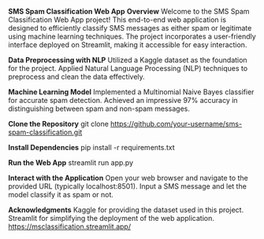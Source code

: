 **SMS Spam Classification Web App**
**Overview**
Welcome to the SMS Spam Classification Web App project! This end-to-end web application is designed to efficiently classify SMS messages as either spam or legitimate using machine learning techniques. The project incorporates a user-friendly interface deployed on Streamlit, making it accessible for easy interaction.

**Data Preprocessing with NLP**
Utilized a Kaggle dataset as the foundation for the project.
Applied Natural Language Processing (NLP) techniques to preprocess and clean the data effectively.

**Machine Learning Model**
Implemented a Multinomial Naive Bayes classifier for accurate spam detection.
Achieved an impressive 97% accuracy in distinguishing between spam and non-spam messages.

**Clone the Repository**
git clone https://github.com/your-username/sms-spam-classification.git

**Install Dependencies**
pip install -r requirements.txt

**Run the Web App**
streamlit run app.py

**Interact with the Application**
Open your web browser and navigate to the provided URL (typically localhost:8501).
Input a SMS message and let the model classify it as spam or not.

**Acknowledgments**
Kaggle for providing the dataset used in this project.
Streamlit for simplifying the deployment of the web application.
https://msclassification.streamlit.app/
